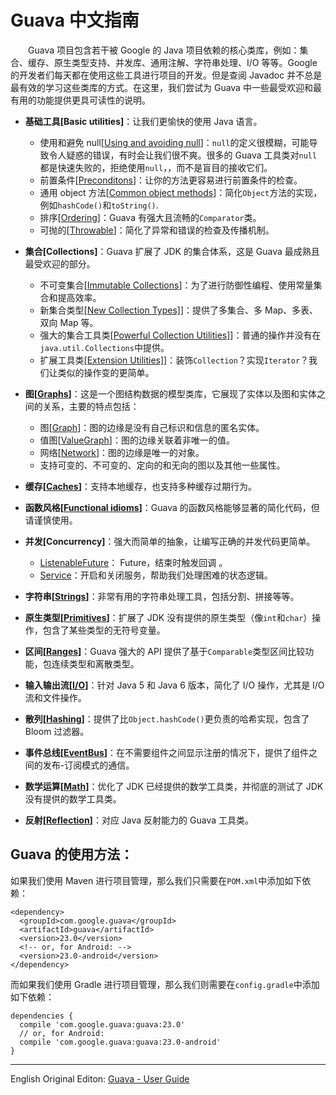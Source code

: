 # Guava 中文指南

 　　Guava 项目包含若干被 Google 的 Java 项目依赖的核心类库，例如：集合、缓存、原生类型支持、并发库、通用注解、字符串处理、I/O 等等。Google 的开发者们每天都在使用这些工具进行项目的开发。但是查阅 Javadoc 并不总是最有效的学习这些类库的方式。在这里，我们尝试为 Guava 中一些最受欢迎和最有用的功能提供更具可读性的说明。

 - **基础工具[Basic utilities]**：让我们更愉快的使用 Java 语言。
	 - 使用和避免 null[[Using and avoiding null](https://github.com/guobinhit/guava-guide/blob/master/articles/about-null.md)]：`null`的定义很模糊，可能导致令人疑惑的错误，有时会让我们很不爽。很多的 Guava 工具类对`null`都是快速失败的，拒绝使用`null`，，而不是盲目的接收它们。
	 - 前置条件[[Preconditons](https://github.com/guobinhit/guava-guide/blob/master/articles/preconditions.md)]：让你的方法更容易进行前置条件的检查。
	 - 通用 object 方法[[Common object methods](https://github.com/guobinhit/guava-guide/blob/master/articles/common-object-methods.md)]：简化`Object`方法的实现，例如`hashCode()`和`toString()`.
	 - 排序[[Ordering](https://github.com/google/guava/wiki/OrderingExplained)]：Guava 有强大且流畅的`Comparator`类。
	 - 可抛的[[Throwable](https://github.com/guobinhit/guava-guide/blob/master/articles/throwable.md)]：简化了异常和错误的检查及传播机制。
 - **集合[Collections]**：Guava 扩展了 JDK 的集合体系，这是 Guava 最成熟且最受欢迎的部分。
   - 不可变集合[[Immutable Collections](https://github.com/google/guava/wiki/ImmutableCollectionsExplained)]：为了进行防御性编程、使用常量集合和提高效率。
   - 新集合类型[[New Collection Types]](https://github.com/google/guava/wiki/NewCollectionTypesExplained)]：提供了多集合、多 Map、多表、双向 Map 等。
   - 强大的集合工具类[[Powerful Collection Utilities]](https://github.com/google/guava/wiki/CollectionUtilitiesExplained)]：普通的操作并没有在`java.util.Collections`中提供。
   - 扩展工具类[[Extension Utilities]](https://github.com/google/guava/wiki/CollectionHelpersExplained)]：装饰`Collection`？实现`Iterator`？我们让类似的操作变的更简单。

 - **图[[Graphs](https://github.com/google/guava/wiki/GraphsExplained)]**：这是一个图结构数据的模型类库，它展现了实体以及图和实体之间的关系，主要的特点包括：
   - 图[[Graph](https://github.com/google/guava/wiki/GraphsExplained#graph)]：图的边缘是没有自己标识和信息的匿名实体。
   - 值图[[ValueGraph](https://github.com/google/guava/wiki/GraphsExplained#valuegraph)]：图的边缘关联着非唯一的值。
   - 网络[[Network](https://github.com/google/guava/wiki/GraphsExplained#network)]：图的边缘是唯一的对象。
   - 支持可变的、不可变的、定向的和无向的图以及其他一些属性。

 - **缓存[[Caches](https://github.com/google/guava/wiki/CachesExplained)]**：支持本地缓存，也支持多种缓存过期行为。

 - **函数风格[[Functional idioms](https://github.com/google/guava/wiki/FunctionalExplained)]**：Guava 的函数风格能够显著的简化代码，但请谨慎使用。

 - **并发[Concurrency]**：强大而简单的抽象，让编写正确的并发代码更简单。 
   - [ListenableFuture](https://github.com/google/guava/wiki/ListenableFutureExplained)： Future，结束时触发回调 。
   - [Service](https://github.com/google/guava/wiki/ServiceExplained)：开启和关闭服务，帮助我们处理困难的状态逻辑。

 - **字符串[[Strings](https://github.com/google/guava/wiki/StringsExplained)]**：非常有用的字符串处理工具，包括分割、拼接等等。

 - **原生类型[[Primitives](https://github.com/google/guava/wiki/PrimitivesExplained)]**：扩展了 JDK 没有提供的原生类型（像`int`和`char`）操作，包含了某些类型的无符号变量。

 - **区间[[Ranges](https://github.com/google/guava/wiki/RangesExplained)]**：Guava 强大的 API 提供了基于`Comparable`类型区间比较功能，包连续类型和离散类型。

 - **输入输出流[[I/O](https://github.com/google/guava/wiki/IOExplained)]**：针对 Java 5 和 Java 6 版本，简化了 I/O 操作，尤其是 I/O 流和文件操作。

 - **散列[[Hashing](https://github.com/google/guava/wiki/HashingExplained)]**：提供了比`Object.hashCode()`更负责的哈希实现，包含了 Bloom 过滤器。

 - **事件总线[[EventBus](https://github.com/google/guava/wiki/EventBusExplained)]**：在不需要组件之间显示注册的情况下，提供了组件之间的发布-订阅模式的通信。

 - **数学运算[[Math](https://github.com/google/guava/wiki/MathExplained)]**：优化了 JDK 已经提供的数学工具类，并彻底的测试了 JDK 没有提供的数学工具类。

 - **反射[[Reflection](https://github.com/google/guava/wiki/ReflectionExplained)]**：对应 Java 反射能力的 Guava 工具类。




## Guava 的使用方法：

如果我们使用 Maven 进行项目管理，那么我们只需要在`POM.xml`中添加如下依赖：

```
<dependency>
  <groupId>com.google.guava</groupId>
  <artifactId>guava</artifactId>
  <version>23.0</version>
  <!-- or, for Android: -->
  <version>23.0-android</version>
</dependency>
```
而如果我们使用 Gradle 进行项目管理，那么我们则需要在`config.gradle`中添加如下依赖：
```
dependencies {
  compile 'com.google.guava:guava:23.0'
  // or, for Android:
  compile 'com.google.guava:guava:23.0-android'
}
```

---------

English Original Editon: [Guava - User Guide](https://github.com/google/guava/wiki)
